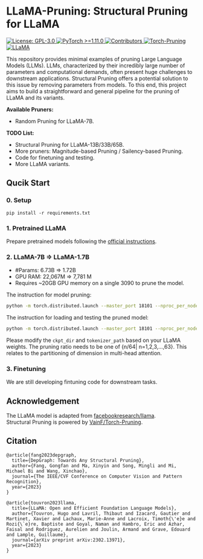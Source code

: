 <div align="left"> <h1>LLaMA-Pruning: Structural Pruning for LLaMA</h1> </div>

<div align="left">
  <a href="https://opensource.org/licenses/GPL-3.0">
    <img src="https://img.shields.io/badge/License-GPL%203.0-4caf50.svg?style=flat-square" alt="License: GPL-3.0">
  </a>
  <a href="https://pytorch.org/">
    <img src="https://img.shields.io/badge/PyTorch-%3E%3D1.11.0-673ab7.svg?style=flat-square" alt="PyTorch >=1.11.0">
  </a>
  <a href="https://github.com/horseee/LLaMA-Pruning/graphs/contributors">
    <img src="https://img.shields.io/github/contributors/horseee/LLaMA-Pruning.svg?style=flat-square&color=9c27b0" alt="Contributors">
  </a>
  <a href="https://github.com/VainF/Torch-Pruning">
    <img src="https://img.shields.io/badge/Torch--Pruning-v1.1.5-3f51b5.svg?style=flat-square" alt="Torch-Pruning">
  </a>
  <a href="https://github.com/facebookresearch/llama">
    <img src="https://img.shields.io/badge/Meta-LLaMA-2196f3.svg?style=flat-square" alt="LLaMA">
  </a>
</div>


This repository provides minimal examples of pruning Large Language Models (LLMs). LLMs, characterized by their incredibly large number of parameters and computational demands, often present huge challenges to downstream applications. Structural Pruning offers a potential solution to this issue by removing parameters from models. To this end, this project aims to build a straightforward and general pipeline for the pruning of LLaMA and its variants.

**Available Pruners:**
* Random Pruning for LLaMA-7B.

**TODO List:**
* Structural Pruning for LLaMA-13B/33B/65B.
* More pruners: Magnitude-based Pruning / Sailency-based Pruning.
* Code for finetuning and testing.
* More LLaMA variants.


## Qucik Start

### 0. Setup
```
pip install -r requirements.txt
```

### 1. Pretrained LLaMA
Prepare pretrained models following the [official instructions](https://github.com/facebookresearch/llama).

### 2. LLaMA-7B => LLaMA-1.7B
* \#Params: 6.73B => 1.72B  
* GPU RAM: 22,067M => 7,781 M
* Requires ~20GB GPU memory on a single 3090 to prune the model.

The instruction for model pruning:
```bash
python -m torch.distributed.launch --master_port 18101 --nproc_per_node 1 prune.py --ckpt_dir ckpt/LLaMA/7B/ --tokenizer_path ckpt/LLaMA/tokenizer.model --pruning_ratio 0.5 --save_ckpt_name 'llama_prune_1.7B'
```

The instruction for loading and testing the pruned model:
```bash
python -m torch.distributed.launch --master_port 18101 --nproc_per_node 1 test_prune_model.py --save_ckpt_name llama_prune_1.7B --tokenizer_path ckpt/LLaMA/tokenizer.model
```
Please modify the `ckpt_dir` and `tokenizer_path` based on your LLaMA weights. The pruning ratio needs to be one of {n/64| n=1,2,3,...,63}. This relates to the partitioning of dimension in multi-head attention.


### 3. Finetuning

We are still developing fintuning code for downstream tasks.

## Acknowledgement

The LLaMA model is adapted from [facebookresearch/llama](https://github.com/facebookresearch/llama).  
Structural Pruning is powered by [VainF/Torch-Pruning](https://github.com/VainF/Torch-Pruning).

## Citation
```
@article{fang2023depgraph,
  title={DepGraph: Towards Any Structural Pruning},
  author={Fang, Gongfan and Ma, Xinyin and Song, Mingli and Mi, Michael Bi and Wang, Xinchao},
  journal={The IEEE/CVF Conference on Computer Vision and Pattern Recognition},
  year={2023}
}
```

```
@article{touvron2023llama,
  title={LLaMA: Open and Efficient Foundation Language Models},
  author={Touvron, Hugo and Lavril, Thibaut and Izacard, Gautier and Martinet, Xavier and Lachaux, Marie-Anne and Lacroix, Timoth{\'e}e and Rozi{\`e}re, Baptiste and Goyal, Naman and Hambro, Eric and Azhar, Faisal and Rodriguez, Aurelien and Joulin, Armand and Grave, Edouard and Lample, Guillaume},
  journal={arXiv preprint arXiv:2302.13971},
  year={2023}
}
```


